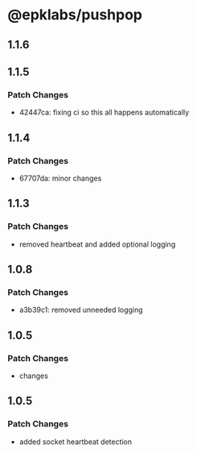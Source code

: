 # @epklabs/pushpop

## 1.1.6

## 1.1.5

### Patch Changes

- 42447ca: fixing ci so this all happens automatically

## 1.1.4

### Patch Changes

- 67707da: minor changes

## 1.1.3

### Patch Changes

- removed heartbeat and added optional logging

## 1.0.8

### Patch Changes

- a3b39c1: removed unneeded logging

## 1.0.5

### Patch Changes

- changes

## 1.0.5

### Patch Changes

- added socket heartbeat detection

